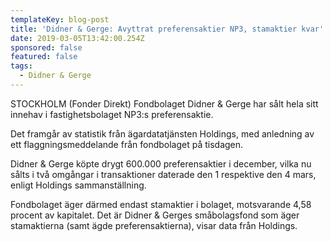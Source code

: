 ```yaml
---
templateKey: blog-post
title: 'Didner & Gerge: Avyttrat preferensaktier NP3, stamaktier kvar'
date: 2019-03-05T13:42:00.254Z
sponsored: false
featured: false
tags:
  - Didner & Gerge
---
```

STOCKHOLM (Fonder Direkt) Fondbolaget Didner & Gerge har sålt hela sitt innehav i fastighetsbolaget NP3:s preferensaktie.

Det framgår av statistik från ägardatatjänsten Holdings, med anledning av ett flaggningsmeddelande från fondbolaget på tisdagen.

Didner & Gerge köpte drygt 600.000 preferensaktier i december, vilka nu sålts i två omgångar i transaktioner daterade den 1 respektive den 4 mars, enligt Holdings sammanställning.

Fondbolaget äger därmed endast stamaktier i bolaget, motsvarande 4,58 procent av kapitalet. Det är Didner & Gerges småbolagsfond som äger stamaktierna (samt ägde preferensaktierna), visar data från Holdings.
